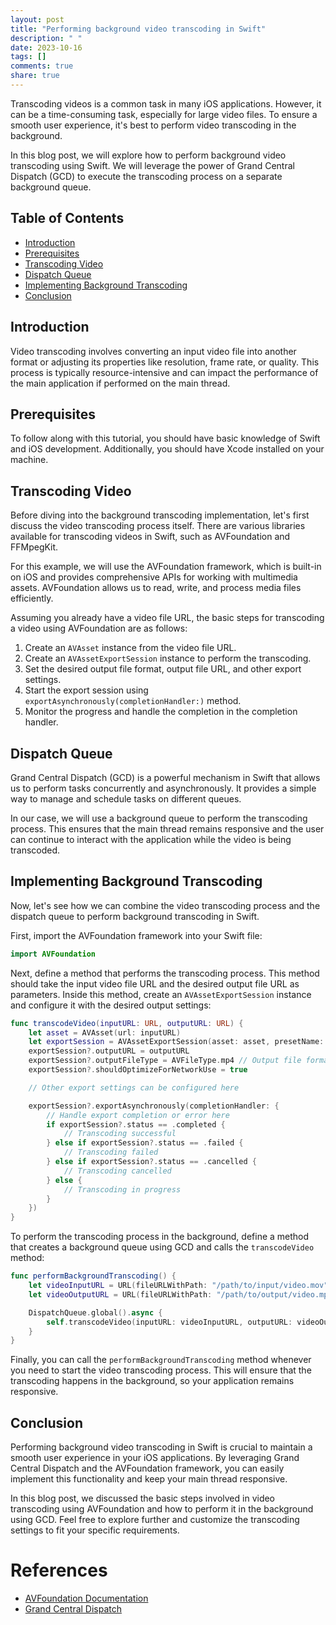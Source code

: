 ```yaml
---
layout: post
title: "Performing background video transcoding in Swift"
description: " "
date: 2023-10-16
tags: []
comments: true
share: true
---
```


Transcoding videos is a common task in many iOS applications. However, it can be a time-consuming task, especially for large video files. To ensure a smooth user experience, it's best to perform video transcoding in the background.

In this blog post, we will explore how to perform background video transcoding using Swift. We will leverage the power of Grand Central Dispatch (GCD) to execute the transcoding process on a separate background queue.

## Table of Contents
- [Introduction](#introduction)
- [Prerequisites](#prerequisites)
- [Transcoding Video](#transcoding-video)
- [Dispatch Queue](#dispatch-queue)
- [Implementing Background Transcoding](#implementing-background-transcoding)
- [Conclusion](#conclusion)

## Introduction
Video transcoding involves converting an input video file into another format or adjusting its properties like resolution, frame rate, or quality. This process is typically resource-intensive and can impact the performance of the main application if performed on the main thread.

## Prerequisites
To follow along with this tutorial, you should have basic knowledge of Swift and iOS development. Additionally, you should have Xcode installed on your machine.

## Transcoding Video
Before diving into the background transcoding implementation, let's first discuss the video transcoding process itself. There are various libraries available for transcoding videos in Swift, such as AVFoundation and FFMpegKit.

For this example, we will use the AVFoundation framework, which is built-in on iOS and provides comprehensive APIs for working with multimedia assets. AVFoundation allows us to read, write, and process media files efficiently.

Assuming you already have a video file URL, the basic steps for transcoding a video using AVFoundation are as follows:

1. Create an `AVAsset` instance from the video file URL.
2. Create an `AVAssetExportSession` instance to perform the transcoding.
3. Set the desired output file format, output file URL, and other export settings.
4. Start the export session using `exportAsynchronously(completionHandler:)` method.
5. Monitor the progress and handle the completion in the completion handler.

## Dispatch Queue
Grand Central Dispatch (GCD) is a powerful mechanism in Swift that allows us to perform tasks concurrently and asynchronously. It provides a simple way to manage and schedule tasks on different queues.

In our case, we will use a background queue to perform the transcoding process. This ensures that the main thread remains responsive and the user can continue to interact with the application while the video is being transcoded.

## Implementing Background Transcoding
Now, let's see how we can combine the video transcoding process and the dispatch queue to perform background transcoding in Swift.

First, import the AVFoundation framework into your Swift file:

```swift
import AVFoundation
```

Next, define a method that performs the transcoding process. This method should take the input video file URL and the desired output file URL as parameters. Inside this method, create an `AVAssetExportSession` instance and configure it with the desired output settings:

```swift
func transcodeVideo(inputURL: URL, outputURL: URL) {
    let asset = AVAsset(url: inputURL)
    let exportSession = AVAssetExportSession(asset: asset, presetName: AVAssetExportPresetMediumQuality)
    exportSession?.outputURL = outputURL
    exportSession?.outputFileType = AVFileType.mp4 // Output file format
    exportSession?.shouldOptimizeForNetworkUse = true

    // Other export settings can be configured here

    exportSession?.exportAsynchronously(completionHandler: {
        // Handle export completion or error here
        if exportSession?.status == .completed {
            // Transcoding successful
        } else if exportSession?.status == .failed {
            // Transcoding failed
        } else if exportSession?.status == .cancelled {
            // Transcoding cancelled
        } else {
            // Transcoding in progress
        }
    })
}
```

To perform the transcoding process in the background, define a method that creates a background queue using GCD and calls the `transcodeVideo` method:

```swift
func performBackgroundTranscoding() {
    let videoInputURL = URL(fileURLWithPath: "/path/to/input/video.mov")
    let videoOutputURL = URL(fileURLWithPath: "/path/to/output/video.mp4")

    DispatchQueue.global().async {
        self.transcodeVideo(inputURL: videoInputURL, outputURL: videoOutputURL)
    }
}
```

Finally, you can call the `performBackgroundTranscoding` method whenever you need to start the video transcoding process. This will ensure that the transcoding happens in the background, so your application remains responsive.

## Conclusion
Performing background video transcoding in Swift is crucial to maintain a smooth user experience in your iOS applications. By leveraging Grand Central Dispatch and the AVFoundation framework, you can easily implement this functionality and keep your main thread responsive.

In this blog post, we discussed the basic steps involved in video transcoding using AVFoundation and how to perform it in the background using GCD. Feel free to explore further and customize the transcoding settings to fit your specific requirements.

# References
- [AVFoundation Documentation](https://developer.apple.com/documentation/avfoundation)
- [Grand Central Dispatch](https://developer.apple.com/documentation/dispatch)